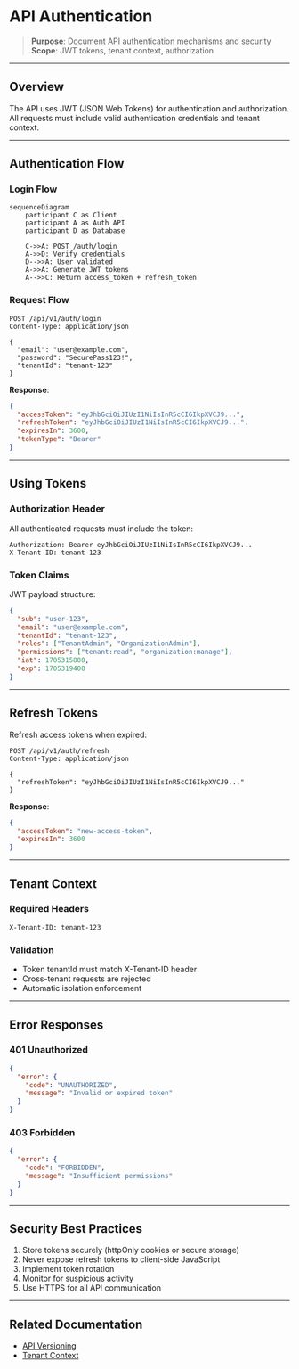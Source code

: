 # API Authentication

> **Purpose**: Document API authentication mechanisms and security  
> **Scope**: JWT tokens, tenant context, authorization

---

## Overview

The API uses JWT (JSON Web Tokens) for authentication and authorization. All requests must include valid authentication credentials and tenant context.

---

## Authentication Flow

### Login Flow

```mermaid
sequenceDiagram
    participant C as Client
    participant A as Auth API
    participant D as Database
    
    C->>A: POST /auth/login
    A->>D: Verify credentials
    D-->>A: User validated
    A->>A: Generate JWT tokens
    A-->>C: Return access_token + refresh_token
```

### Request Flow

```http
POST /api/v1/auth/login
Content-Type: application/json

{
  "email": "user@example.com",
  "password": "SecurePass123!",
  "tenantId": "tenant-123"
}
```

**Response**:
```json
{
  "accessToken": "eyJhbGciOiJIUzI1NiIsInR5cCI6IkpXVCJ9...",
  "refreshToken": "eyJhbGciOiJIUzI1NiIsInR5cCI6IkpXVCJ9...",
  "expiresIn": 3600,
  "tokenType": "Bearer"
}
```

---

## Using Tokens

### Authorization Header

All authenticated requests must include the token:

```http
Authorization: Bearer eyJhbGciOiJIUzI1NiIsInR5cCI6IkpXVCJ9...
X-Tenant-ID: tenant-123
```

### Token Claims

JWT payload structure:

```json
{
  "sub": "user-123",
  "email": "user@example.com",
  "tenantId": "tenant-123",
  "roles": ["TenantAdmin", "OrganizationAdmin"],
  "permissions": ["tenant:read", "organization:manage"],
  "iat": 1705315800,
  "exp": 1705319400
}
```

---

## Refresh Tokens

Refresh access tokens when expired:

```http
POST /api/v1/auth/refresh
Content-Type: application/json

{
  "refreshToken": "eyJhbGciOiJIUzI1NiIsInR5cCI6IkpXVCJ9..."
}
```

**Response**:
```json
{
  "accessToken": "new-access-token",
  "expiresIn": 3600
}
```

---

## Tenant Context

### Required Headers

```http
X-Tenant-ID: tenant-123
```

### Validation

- Token tenantId must match X-Tenant-ID header
- Cross-tenant requests are rejected
- Automatic isolation enforcement

---

## Error Responses

### 401 Unauthorized

```json
{
  "error": {
    "code": "UNAUTHORIZED",
    "message": "Invalid or expired token"
  }
}
```

### 403 Forbidden

```json
{
  "error": {
    "code": "FORBIDDEN",
    "message": "Insufficient permissions"
  }
}
```

---

## Security Best Practices

1. Store tokens securely (httpOnly cookies or secure storage)
2. Never expose refresh tokens to client-side JavaScript
3. Implement token rotation
4. Monitor for suspicious activity
5. Use HTTPS for all API communication

---

## Related Documentation

- [API Versioning](./versioning.md)
- [Tenant Context](./tenant-context.md)

